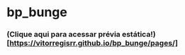 # bp_bunge

### (Clique aqui para acessar prévia estática!)[https://vitorregisrr.github.io/bp_bunge/pages/]
